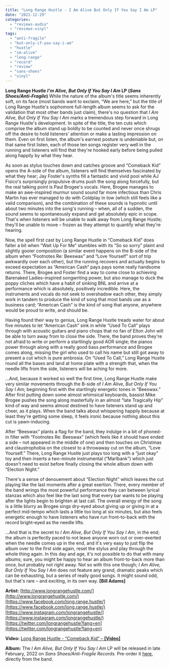 ```yaml
---
title: "Long Range Hustle - I Am Alive But Only If You Say I Am LP"
date: "2021-12-29"
categories: 
  - "reviews-audio"
  - "reviews-vinyl"
tags: 
  - "anti-fragile"
  - "but-only-if-you-say-i-am"
  - "hustle"
  - "im-alive"
  - "long-range"
  - "record"
  - "review"
  - "sans-shoes"
  - "vinyl"
---
```


**Long Range Hustle** **_I'm Alive, But Only If You Say I Am_ LP** **(_Sans Shoes/Anti-Fragile_)** While the nature of the album's title seems inherently soft, on its face (most bands want to exclaim, “We are here,” but the title of Long Range Hustle's sophomore full-length album seems to ask for the validation that most other bands just claim), there's no question that _I Am Alive, But Only If You Say I Am_ marks a tremendous step forward in Long Range Hustle's development. In spite of the title, the ten cuts which comprise the album stand up boldly to be counted and never once shrugs off the desire to hold listeners' attention or make a lasting impression on them. Even on first listen, the album's earnest posture is undeniable but, on that same first listen, each of those ten songs register very well in the running and listeners will find that they're hooked early before being pulled along happily by what they hear.

As soon as stylus touches down and catches groove and “Comeback Kid” opens the A-side of the album, listeners will find themselves fascinated by what they hear; Jay Foster's synths fill a fantastic and vivid pool while AJ Fisico's surprisingly propulsive drums push the song along forcefully, but the real talking point is Paul Brogee's vocals. Here, Brogee manages to make an awe-inspired murmur sound sound far more infectious than Chris Martin has ever managed to do with Coldplay in tow (which still feels like a valid comparison), and the combination of these sounds is hypnotic until about two minutes into the song's running – when, all of a sudden, the sound seems to spontaneously expand and get absolutely epic in scope. That's when listeners will be unable to walk away from Long Range Hustle; they'll be unable to move – frozen as they attempt to quantify what they're hearing.

Now, the spell first cast by Long Range Hustle in “Comeback Kid” does falter a bit when “Wait Up For Me” stumbles with its “So so sorry” plaint and slightly gooier composition (a similar event happens on the B-side of the album when “Footnotes Re: Beeswax” and “Love Yourself” sort of trip awkwardly over each other), but the running recovers and actually begins to exceed expectation as “American Cash” pays pays some really handsome returns. There, Brogee and Foster find a way to come close to achieving Barenaked Ladies-inspired songwriting power, but also manage to duck the poppy cliches which have a habit of sinking BNL and arrive at a performance which is absolutely, positively incredible. Here, the instruments and vocals do not seek to overshadow each other, they simply work in tandem to produce the kind of song that most bands use as a business card; “American Cash” is the kind of song that anyone, anywhere would be proud to write, and should be.

Having found their way to genius, Long Range Hustle treads water for about five minutes to let “American Cash” sink in while “Used To Call” plays through with acoustic guitars and piano chops that no fan of Elton John will be able to turn away from to close the side. There, the band proves they're not afraid to write or perform a startlingly good AOR single; the pianos power through along with a really good bass performance and Brogee comes along, missing the girl who used to call his name but still got away to present a cut which is pure ambrosia. On “Used To Call,” Long Range Hustle round all the bases and land at home plate with a strength that, when the needle lifts from the side, listeners will be aching for more.

...And, because it worked so well the first time, Long Range Hustle make very similar movements through the B-side of _I Am Alive, But Only If You Say I Am_; beginning first with the startlingly energetic tones in “Beeswax.” After first putting down some almost whimsical keyboards, bassist Mike Brogee pushes the song along masterfully in an almost “late Tragically Hip” kind of way and seems almost destined to have listeners stand up and cheer, as it plays. When the band talks about whispering happily because at least they're getting some sleep, it feels ironic because nothing about this cut is yawn-inducing.

After “Beeswax” plants a flag for the band, they indulge in a bit of phoned-in filler with “Footnotes Re: Beeswax” (which feels like it should have ended a side – not appeared in the middle of one) and then touches on Christmas and claustrophobia on the closest to a throwaway cut on the album, “Love Yourself.” There, Long Range Hustle just plays too long with a “just okay” toy and then inserts a two-minute instrumental (“Marlbank”) which just doesn't need to exist before finally closing the whole album down with “Election Night.”

There's a sense of denouement about “Election Night” which leaves the cut playing like the last moments after a great exertion. There, every member of the band wrings the most powerful performance they can between lyrical stanzas which also feel like the last song that every bar wants to be playing after the lights begin to brighten at last call. The overall energy of the song is a little blurry as Brogee sings dry-eyed about giving up or giving in at a perfect mid-tempo which lasts a little too long at six minutes, but also feels energetic enough to have listeners who have run front-to-back with the record bright-eyed as the needle lifts.

...And that is the secret to _I Am Alive, But Only If You Say I Am_, in the end; the album is perfectly paced to not leave anyone worn out or over-exerted when the needle comes up in the end, and it's very easy to just flip the album over to the first side again, reset the stylus and play through the whole thing again. In this day and age, it's not possible to do that with many albums; sure, you might be happy to hear an album front-to-back more than once, but probably not right away. Not so with this one though; _I Am Alive, But Only If You Say I Am_ does not feature any grand, dramatic peaks which can be exhausting, but a series of really good songs. It might sound odd, but that's rare – and exciting, in its own way. **\[Bill Adams\]**

**Artist:** [http://www.longrangehustle.com/](http://www.longrangehustle.com/) [https://www.facebook.com/long.range.hustle/](https://www.facebook.com/long.range.hustle/) [https://www.instagram.com/longrangehustle/](https://www.instagram.com/longrangehustle/) [https://twitter.com/longrangehustle?lang=en](https://twitter.com/longrangehustle?lang=en)

**Video:** [Long Range Hustle - “Comeback Kid” – **\[Video\]**](https://www.youtube.com/watch?v=HPQy-7nlePM)

**Album:** The _I Am Alive, But Only If You Say I Am_ LP will be released in late February, 2022 on _Sans Shoes/Anti-Fragile Records._ Pre-order it [here](https://longrangehustle.square.site/product/vinyl-pre-order-i-am-alive-but-only-if-you-say-i-am-/27?cs=true&cst=custom), directly from the band.
